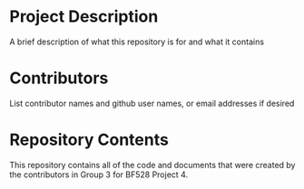 # Project Description

A brief description of what this repository is for and what it contains

# Contributors

List contributor names and github user names, or email addresses if desired

# Repository Contents

This repository contains all of the code and documents that were created by the contributors in Group 3 for BF528 Project 4.
